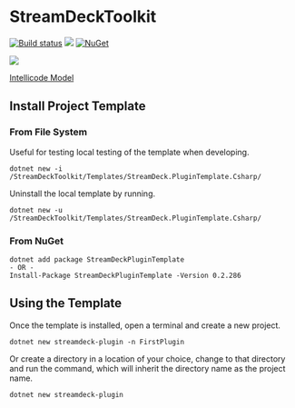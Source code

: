 # StreamDeckToolkit

[![Build status](https://dev.azure.com/FritzAndFriends/StreamDeckTools/_apis/build/status/StreamDeckTools-CI)](https://dev.azure.com/FritzAndFriends/StreamDeckTools/_build/latest?definitionId=8)  ![](https://vsrm.dev.azure.com/FritzAndFriends/_apis/public/Release/badge/00a6d40c-eb0d-4aa8-a405-d13d03317ca9/1/1)  [![NuGet](https://img.shields.io/nuget/v/StreamDeckLib.svg)](https://www.nuget.org/packages/StreamDeckLib/)

![](https://img.shields.io/azure-devops/tests/FritzAndFriends/StreamDeckTools/8/dev.svg)  

[Intellicode Model](https://prod.intellicode.vsengsaas.visualstudio.com/get?m=EE5419D495BE49528606139DA3ADC687)

## Install Project Template

### From File System

Useful for testing local testing of the template when developing. 

    dotnet new -i /StreamDeckToolkit/Templates/StreamDeck.PluginTemplate.Csharp/

Uninstall the local template by running.

    dotnet new -u /StreamDeckToolkit/Templates/StreamDeck.PluginTemplate.Csharp/

### From NuGet

    dotnet add package StreamDeckPluginTemplate
    - OR -
    Install-Package StreamDeckPluginTemplate -Version 0.2.286

## Using the Template

Once the template is installed, open a terminal and create a new project.  

    dotnet new streamdeck-plugin -n FirstPlugin

Or create a directory in a location of your choice, change to that directory and run the command, which will inherit the directory name as the project name.

    dotnet new streamdeck-plugin
